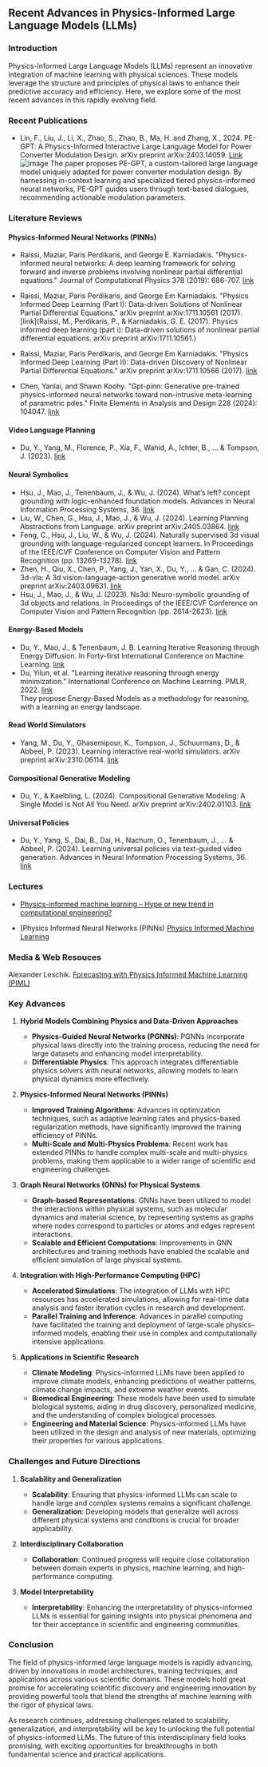 ## Recent Advances in Physics-Informed Large Language Models (LLMs)

### Introduction
Physics-Informed Large Language Models (LLMs) represent an innovative integration of machine learning with physical sciences. These models leverage the structure and principles of physical laws to enhance their predictive accuracy and efficiency. Here, we explore some of the most recent advances in this rapidly evolving field.

### Recent Publications
- Lin, F., Liu, J., Li, X., Zhao, S., Zhao, B., Ma, H. and Zhang, X., 2024. PE-GPT: A Physics-Informed Interactive Large Language Model for Power Converter Modulation Design. arXiv preprint arXiv:2403.14059. [Link](https://arxiv.org/abs/2403.14059)
  ![image](https://github.com/qiaosun22/AwesomePhysicsInformedLLMs/assets/136222260/3b649ee5-1c36-413e-b8ad-11b75fb44693)
  The paper proposes PE-GPT, a custom-tailored large language model uniquely adapted for power converter modulation design. By harnessing in-context learning and specialized tiered physics-informed neural networks, PE-GPT guides users through text-based dialogues, recommending actionable modulation parameters.


### Literature Reviews
#### Physics-Informed Neural Networks (PINNs)
- Raissi, Maziar, Paris Perdikaris, and George E. Karniadakis. "Physics-informed neural networks: A deep learning framework for solving forward and inverse problems involving nonlinear partial differential equations." Journal of Computational Physics 378 (2019): 686-707. [link](https://faculty.sites.iastate.edu/hliu/files/inline-files/PINN_RPK_2019_1.pdf) 

- Raissi, Maziar, Paris Perdikaris, and George Em Karniadakis. "Physics Informed Deep Learning (Part I): Data-driven Solutions of Nonlinear Partial Differential Equations." arXiv preprint arXiv:1711.10561 (2017). [link](Raissi, M., Perdikaris, P., & Karniadakis, G. E. (2017). Physics informed deep learning (part i): Data-driven solutions of nonlinear partial differential equations. arXiv preprint arXiv:1711.10561.)

- Raissi, Maziar, Paris Perdikaris, and George Em Karniadakis. "Physics Informed Deep Learning (Part II): Data-driven Discovery of Nonlinear Partial Differential Equations." arXiv preprint arXiv:1711.10566 (2017). [link](https://arxiv.org/pdf/1711.10566)


- Chen, Yanlai, and Shawn Koohy. "Gpt-pinn: Generative pre-trained physics-informed neural networks toward non-intrusive meta-learning of parametric pdes." Finite Elements in Analysis and Design 228 (2024): 104047. [link](https://arxiv.org/pdf/2303.14878)


#### Video Language Planning
- Du, Y., Yang, M., Florence, P., Xia, F., Wahid, A., Ichter, B., ... & Tompson, J. (2023). [link](https://arxiv.org/pdf/2310.10625)

#### Neural Symbolics
- Hsu, J., Mao, J., Tenenbaum, J., & Wu, J. (2024). What’s left? concept grounding with logic-enhanced foundation models. Advances in Neural Information Processing Systems, 36. [link](https://arxiv.org/pdf/2404.19696)
- Liu, W., Chen, G., Hsu, J., Mao, J., & Wu, J. (2024). Learning Planning Abstractions from Language. arXiv preprint arXiv:2405.03864. [link](https://openreview.net/pdf?id=3UWuFoksGb)
- Feng, C., Hsu, J., Liu, W., & Wu, J. (2024). Naturally supervised 3d visual grounding with language-regularized concept learners. In Proceedings of the IEEE/CVF Conference on Computer Vision and Pattern Recognition (pp. 13269-13278). [link](https://arxiv.org/pdf/2404.19696)
- Zhen, H., Qiu, X., Chen, P., Yang, J., Yan, X., Du, Y., ... & Gan, C. (2024). 3d-vla: A 3d vision-language-action generative world model. arXiv preprint arXiv:2403.09631. [link](https://arxiv.org/pdf/2403.09631)
- Hsu, J., Mao, J., & Wu, J. (2023). Ns3d: Neuro-symbolic grounding of 3d objects and relations. In Proceedings of the IEEE/CVF Conference on Computer Vision and Pattern Recognition (pp. 2614-2623). [link](https://openaccess.thecvf.com/content/CVPR2023/papers/Hsu_NS3D_Neuro-Symbolic_Grounding_of_3D_Objects_and_Relations_CVPR_2023_paper.pdf)
#### Energy-Based Models
- Du, Y., Mao, J., & Tenenbaum, J. B. Learning Iterative Reasoning through Energy Diffusion. In Forty-first International Conference on Machine Learning. [link](https://arxiv.org/pdf/2406.11179v1)
- Du, Yilun, et al. "Learning iterative reasoning through energy minimization." International Conference on Machine Learning. PMLR, 2022. [link](https://proceedings.mlr.press/v162/du22d/du22d.pdf) \
  They propose Energy-Based Models as a methodology for reasoning, with a learning an energy landscape.

#### Read World Simulators
- Yang, M., Du, Y., Ghasemipour, K., Tompson, J., Schuurmans, D., & Abbeel, P. (2023). Learning interactive real-world simulators. arXiv preprint arXiv:2310.06114. [link](https://arxiv.org/pdf/2310.06114)

#### Compositional Generative Modeling
- Du, Y., & Kaelbling, L. (2024). Compositional Generative Modeling: A Single Model is Not All You Need. arXiv preprint arXiv:2402.01103. [link](https://arxiv.org/pdf/2402.01103) 
#### Universal Policies
- Du, Y., Yang, S., Dai, B., Dai, H., Nachum, O., Tenenbaum, J., ... & Abbeel, P. (2024). Learning universal policies via text-guided video generation. Advances in Neural Information Processing Systems, 36. [link](https://arxiv.org/pdf/2302.00111)

### Lectures
- [Physics-informed machine learning –
Hype or new trend in computational engineering?](https://homepage.tudelft.nl/y95n9/files/presentations/icsm2023.pdf)

- [Physics Informed Neural Networks (PINNs) [Physics Informed Machine Learning](https://www.youtube.com/watch?v=-zrY7P2dVC4&t=1326s)



### Media & Web Resouces
Alexander Leschik. [Forecasting with Physics Informed Machine Learning (PIML)](https://medium.com/@royaltokens/forecasting-with-physics-informed-machine-learning-piml-670a6e168293)
### Key Advances

1. **Hybrid Models Combining Physics and Data-Driven Approaches**
   - **Physics-Guided Neural Networks (PGNNs)**: PGNNs incorporate physical laws directly into the training process, reducing the need for large datasets and enhancing model interpretability.
   - **Differentiable Physics**: This approach integrates differentiable physics solvers with neural networks, allowing models to learn physical dynamics more effectively.

2. **Physics-Informed Neural Networks (PINNs)**
   - **Improved Training Algorithms**: Advances in optimization techniques, such as adaptive learning rates and physics-based regularization methods, have significantly improved the training efficiency of PINNs.
   - **Multi-Scale and Multi-Physics Problems**: Recent work has extended PINNs to handle complex multi-scale and multi-physics problems, making them applicable to a wider range of scientific and engineering challenges.

3. **Graph Neural Networks (GNNs) for Physical Systems**
   - **Graph-based Representations**: GNNs have been utilized to model the interactions within physical systems, such as molecular dynamics and material science, by representing systems as graphs where nodes correspond to particles or atoms and edges represent interactions.
   - **Scalable and Efficient Computations**: Improvements in GNN architectures and training methods have enabled the scalable and efficient simulation of large physical systems.

4. **Integration with High-Performance Computing (HPC)**
   - **Accelerated Simulations**: The integration of LLMs with HPC resources has accelerated simulations, allowing for real-time data analysis and faster iteration cycles in research and development.
   - **Parallel Training and Inference**: Advances in parallel computing have facilitated the training and deployment of large-scale physics-informed models, enabling their use in complex and computationally intensive applications.

5. **Applications in Scientific Research**
   - **Climate Modeling**: Physics-informed LLMs have been applied to improve climate models, enhancing predictions of weather patterns, climate change impacts, and extreme weather events.
   - **Biomedical Engineering**: These models have been used to simulate biological systems, aiding in drug discovery, personalized medicine, and the understanding of complex biological processes.
   - **Engineering and Material Science**: Physics-informed LLMs have been utilized in the design and analysis of new materials, optimizing their properties for various applications.

### Challenges and Future Directions

1. **Scalability and Generalization**
   - **Scalability**: Ensuring that physics-informed LLMs can scale to handle large and complex systems remains a significant challenge.
   - **Generalization**: Developing models that generalize well across different physical systems and conditions is crucial for broader applicability.

2. **Interdisciplinary Collaboration**
   - **Collaboration**: Continued progress will require close collaboration between domain experts in physics, machine learning, and high-performance computing.

3. **Model Interpretability**
   - **Interpretability**: Enhancing the interpretability of physics-informed LLMs is essential for gaining insights into physical phenomena and for their acceptance in scientific and engineering communities.

### Conclusion

The field of physics-informed large language models is rapidly advancing, driven by innovations in model architectures, training techniques, and applications across various scientific domains. These models hold great promise for accelerating scientific discovery and engineering innovation by providing powerful tools that blend the strengths of machine learning with the rigor of physical laws.

As research continues, addressing challenges related to scalability, generalization, and interpretability will be key to unlocking the full potential of physics-informed LLMs. The future of this interdisciplinary field looks promising, with exciting opportunities for breakthroughs in both fundamental science and practical applications.


